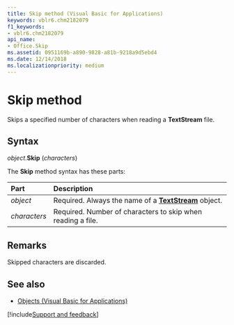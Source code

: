 ```yaml
---
title: Skip method (Visual Basic for Applications)
keywords: vblr6.chm2182079
f1_keywords:
- vblr6.chm2182079
api_name:
- Office.Skip
ms.assetid: 0951169b-a890-9828-a81b-9218a9d5ebd4
ms.date: 12/14/2018
ms.localizationpriority: medium
---
```



# Skip method

Skips a specified number of characters when reading a **TextStream** file.

## Syntax

_object_.**Skip** (_characters_)

The **Skip** method syntax has these parts:

|Part|Description|
|:-----|:-----|
| _object_|Required. Always the name of a **[TextStream](textstream-object.md)** object.|
| _characters_|Required. Number of characters to skip when reading a file.|

## Remarks

Skipped characters are discarded.

## See also

- [Objects (Visual Basic for Applications)](../objects-visual-basic-for-applications.md)

[!include[Support and feedback](~/includes/feedback-boilerplate.md)]